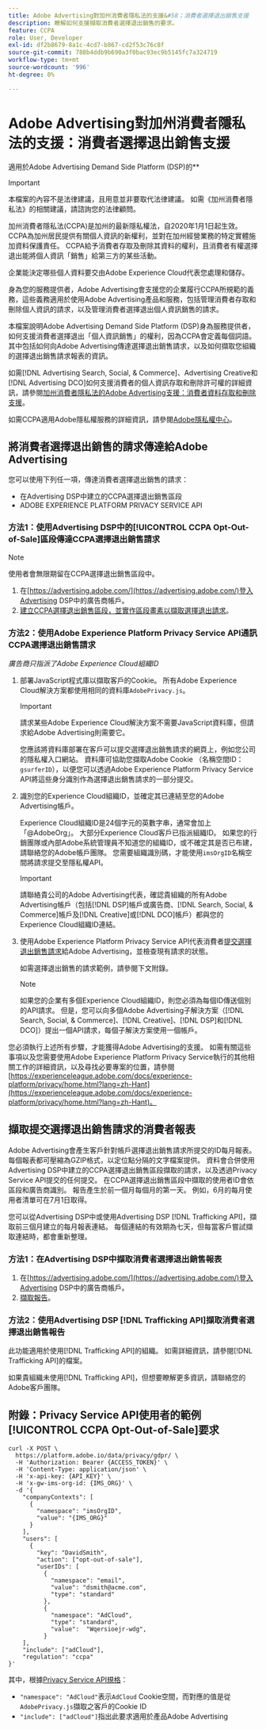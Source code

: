 ```yaml
---
title: Adobe Advertising對加州消費者隱私法的支援&#58；消費者選擇退出銷售支援
description: 瞭解如何支援擷取消費者選擇退出銷售的要求。
feature: CCPA
role: User, Developer
exl-id: df2b8679-8a1c-4cd7-b867-cd2f53c76c8f
source-git-commit: 788b4ddb9b690a3f0bac93ec9b5145fc7a324719
workflow-type: tm+mt
source-wordcount: '996'
ht-degree: 0%

---
```


# Adobe Advertising對加州消費者隱私法的支援：消費者選擇退出銷售支援

適用於Adobe Advertising Demand Side Platform (DSP)的&#x200B;**

>[!IMPORTANT]
>
>本檔案的內容不是法律建議，且用意並非要取代法律建議。 如需《加州消費者隱私法》的相關建議，請諮詢您的法律顧問。

加州消費者隱私法(CCPA)是加州的最新隱私權法，自2020年1月1日起生效。 CCPA為加州居民提供有關個人資訊的新權利，並對在加州經營業務的特定實體施加資料保護責任。 CCPA給予消費者存取及刪除其資料的權利，且消費者有權選擇退出能將個人資訊「銷售」給第三方的某些活動。

企業能決定哪些個人資料要交由Adobe Experience Cloud代表您處理和儲存。

身為您的服務提供者，Adobe Advertising會支援您的企業履行CCPA所規範的義務，這些義務適用於使用Adobe Advertising產品和服務，包括管理消費者存取和刪除個人資訊的請求，以及管理消費者選擇退出個人資訊銷售的請求。

本檔案說明Adobe Advertising Demand Side Platform (DSP)身為服務提供者，如何支援消費者選擇退出「個人資訊銷售」的權利，因為CCPA會定義每個詞語。 其中包括如何向Adobe Advertising傳達選擇退出銷售請求，以及如何擷取您組織的選擇退出銷售請求報表的資訊。

如需[!DNL Advertising Search, Social, & Commerce]、Advertising Creative和[!DNL Advertising DCO]如何支援消費者的個人資訊存取和刪除許可權的詳細資訊，請參閱[加州消費者隱私法的Adobe Advertising支援：消費者資料存取和刪除支援](/help/privacy/ccpa/ccpa-access-delete.md)。

如需CCPA適用Adobe隱私權服務的詳細資訊，請參閱[Adobe隱私權中心](https://www.adobe.com/privacy/ccpa.html)。

## 將消費者選擇退出銷售的請求傳達給Adobe Advertising

您可以使用下列任一項，傳達消費者選擇退出銷售的請求：

* 在Advertising DSP中建立的CCPA選擇退出銷售區段
* ADOBE EXPERIENCE PLATFORM PRIVACY SERVICE API

### 方法1：使用Advertising DSP中的[!UICONTROL CCPA Opt-Out-of-Sale]區段傳達CCPA選擇退出銷售請求

>[!NOTE]
>
>使用者會無限期留在CCPA選擇退出銷售區段中。

1. 在[https://advertising.adobe.com/](https://advertising.adobe.com/)登入Advertising DSP中的廣告商帳戶。
1. [建立CCPA選擇退出銷售區段，並實作區段畫素以擷取選擇退出請求](/help/dsp/audiences/ccpa-opt-out-segment-create.md)。

### 方法2：使用Adobe Experience Platform Privacy Service API通訊CCPA選擇退出銷售請求

*廣告商只指派了Adobe Experience Cloud組織ID*

1. 部署JavaScript程式庫以擷取客戶的Cookie。 所有Adobe Experience Cloud解決方案都使用相同的資料庫`AdobePrivacy.js`。

   >[!IMPORTANT]
   >
   >請求某些Adobe Experience Cloud解決方案不需要JavaScript資料庫，但請求給Adobe Advertising則需要它。

   您應該將資料庫部署在客戶可以提交選擇退出銷售請求的網頁上，例如您公司的隱私權入口網站。 資料庫可協助您擷取Adobe Cookie （名稱空間ID： `gsurferID`），以便您可以透過Adobe Experience Platform Privacy Service API將這些身分識別作為選擇退出銷售請求的一部分提交。

1. 識別您的Experience Cloud組織ID，並確定其已連結至您的Adobe Advertising帳戶。

   Experience Cloud組織ID是24個字元的英數字串，通常會加上「@AdobeOrg」。 大部分Experience Cloud客戶已指派組織ID。 如果您的行銷團隊或內部Adobe系統管理員不知道您的組織ID，或不確定其是否已布建，請聯絡您的Adobe帳戶團隊。 您需要組織識別碼，才能使用`imsOrgID`名稱空間將請求提交至隱私權API。

   >[!IMPORTANT]
   >
   >請聯絡貴公司的Adobe Advertising代表，確認貴組織的所有Adobe Advertising帳戶（包括[!DNL DSP]帳戶或廣告商、[!DNL Search, Social, & Commerce]帳戶及[!DNL Creative]或[!DNL DCO]帳戶）都與您的Experience Cloud組織ID連結。

1. 使用Adobe Experience Platform Privacy Service API代表消費者[提交選擇退出銷售請求](https://experienceleague.adobe.com/docs/experience-platform/privacy/api/consent.html?lang=zh-Hant)給Adobe Advertising，並檢查現有請求的狀態。

   如需選擇退出銷售的請求範例，請參閱下文附錄。

   >[!NOTE]
   >
   >如果您的企業有多個Experience Cloud組織ID，則您必須為每個ID傳送個別的API請求。 但是，您可以向多個Adobe Advertising子解決方案（[!DNL Search, Social, & Commerce]、[!DNL Creative]、[!DNL DSP]和[!DNL DCO]）提出一個API請求，每個子解決方案使用一個帳戶。

您必須執行上述所有步驟，才能獲得Adobe Advertising的支援。 如需有關這些事項以及您需要使用Adobe Experience Platform Privacy Service執行的其他相關工作的詳細資訊，以及尋找必要專案的位置，請參閱[https://experienceleague.adobe.com/docs/experience-platform/privacy/home.html?lang=zh-Hant](https://experienceleague.adobe.com/docs/experience-platform/privacy/home.html?lang=zh-Hant)。

## 擷取提交選擇退出銷售請求的消費者報表

Adobe Advertising會產生客戶針對帳戶選擇退出銷售請求所提交的ID每月報表。 每個報表都可壓縮為GZIP格式，以定位點分隔的文字檔案提供。 資料會合併使用Advertising DSP中建立的CCPA選擇退出銷售區段擷取的請求，以及透過Privacy Service API提交的任何提交。 在CCPA選擇退出銷售區段中擷取的使用者ID會依區段和廣告商識別。 報告產生於前一個月每個月的第一天。 例如，6月的每月使用者清單可在7月1日取得。

您可以從Advertising DSP中或使用Advertising DSP [!DNL Trafficking API]，擷取前三個月建立的每月報表連結。 每個連結的有效期為七天，但每當客戶嘗試擷取連結時，都會重新整理。

### 方法1：在Advertising DSP中擷取消費者選擇退出銷售報表

1. 在[https://advertising.adobe.com/](https://advertising.adobe.com/)登入Advertising DSP中的廣告商帳戶。
1. [擷取報告](/help/dsp/audiences/ccpa-opt-out-segment-report-retrieve.md)。

### 方法2：使用Advertising DSP [!DNL Trafficking API]擷取消費者選擇退出銷售報告

此功能適用於使用[!DNL Trafficking API]的組織。 如需詳細資訊，請參閱[!DNL Trafficking API]的檔案。<!-- Add link to API doc once it's published. -->

如果貴組織未使用[!DNL Trafficking API]，但想要瞭解更多資訊，請聯絡您的Adobe客戶團隊。

## 附錄：Privacy Service API使用者的範例[!UICONTROL CCPA Opt-Out-of-Sale]要求

```
curl -X POST \
  https://platform.adobe.io/data/privacy/gdpr/ \
  -H 'Authorization: Bearer {ACCESS_TOKEN}' \
  -H 'Content-Type: application/json' \
  -H 'x-api-key: {API_KEY}' \
  -H 'x-gw-ims-org-id: {IMS_ORG}' \
  -d '{
    "companyContexts": [
      {
        "namespace": "imsOrgID",
        "value": "{IMS_ORG}"
      }
    ],
    "users": [
      {
        "key": "DavidSmith",
        "action": ["opt-out-of-sale"],
        "userIDs": [
          {
            "namespace": "email",
            "value": "dsmith@acme.com",
            "type": "standard"
          },
          {
            "namespace": "AdCloud",
            "type": "standard",
            "value":  "Wqersioejr-wdg",
          }
    ],
    "include": ["adCloud"],
    "regulation": "ccpa"
}'
```

其中，根據[Privacy Service API規格](https://experienceleague.adobe.com/zh-hant/docs/experience-platform/privacy/api/appendix)：

* `"namespace": "AdCloud"`表示`AdCloud` Cookie空間，而對應的值是從`AdobePrivacy.js`擷取之客戶的Cookie ID
* `"include": ["adCloud"]`指出此要求適用於產品Adobe Advertising
